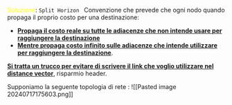 <span style=color:yellow>Soluzione</span>: `Split Horizon `
Convenzione che prevede che ogni nodo quando propaga il proprio costo per una destinazione: 
- <b><u>Propaga il costo reale su tutte le adiacenze che non intende usare per raggiungere la destinazione</u></b>
- <b><u>Mentre propaga costo infinito sulle adiacenze che intende utilizzare per raggiungere la destinazione</u></b>.

<b><u>Si tratta un trucco per evitare di scrivere il link che voglio utilizzare nel distance vector</u></b>, risparmio header. 

  Supponiamo la seguente topologia di rete : 
  ![[Pasted image 20240717175603.png]]